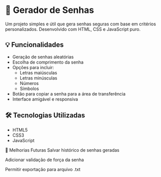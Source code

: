 # 🔐 Gerador de Senhas

Um projeto simples e útil que gera senhas seguras com base em critérios personalizados. Desenvolvido com HTML, CSS e JavaScript puro.

## 💡 Funcionalidades

- Geração de senhas aleatórias
- Escolha de comprimento da senha
- Opções para incluir:
  - Letras maiúsculas
  - Letras minúsculas
  - Números
  - Símbolos
- Botão para copiar a senha para a área de transferência
- Interface amigável e responsiva

## 🛠️ Tecnologias Utilizadas

- HTML5
- CSS3
- JavaScript 






🚀 Melhorias Futuras
Salvar histórico de senhas geradas

Adicionar validação de força da senha

Permitir exportação para arquivo .txt











